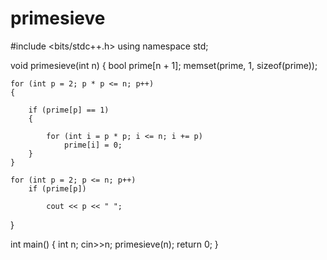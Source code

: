 # primesieve

#include <bits/stdc++.h>
using namespace std;

void primesieve(int n)
{
    bool prime[n + 1];
    memset(prime, 1, sizeof(prime));

    for (int p = 2; p * p <= n; p++)
    {

        if (prime[p] == 1)
        {

            for (int i = p * p; i <= n; i += p)
                prime[i] = 0;
        }
    }

    for (int p = 2; p <= n; p++)
        if (prime[p])

            cout << p << " ";

}

int main()
{
    int n;
    cin>>n;
    primesieve(n);
    return 0;
}
